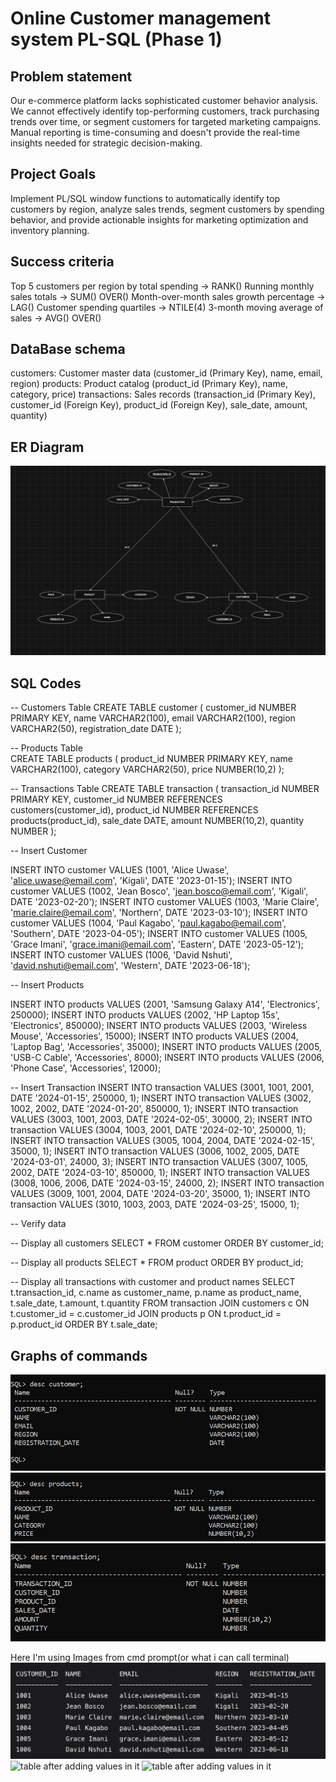 # Online Customer management system PL-SQL (Phase 1)
## Problem statement
Our e-commerce platform lacks sophisticated customer behavior analysis. We cannot effectively identify top-performing customers, track purchasing trends over time, or segment customers for targeted marketing campaigns. Manual reporting is time-consuming and doesn't provide the real-time insights needed for strategic decision-making.

## Project Goals

Implement PL/SQL window functions to automatically identify top customers by region, analyze sales trends, segment customers by spending behavior, and provide actionable insights for marketing optimization and inventory planning.

## Success criteria

Top 5 customers per region by total spending → RANK()
Running monthly sales totals → SUM() OVER()
Month-over-month sales growth percentage → LAG()
Customer spending quartiles → NTILE(4)
3-month moving average of sales → AVG() OVER()

## DataBase schema

customers: Customer master data (customer_id (Primary Key), name, email, region)
products: Product catalog	(product_id (Primary Key), name, category, price)
transactions: Sales records	(transaction_id (Primary Key), customer_id (Foreign Key), product_id (Foreign Key), sale_date, amount, quantity)

## ER Diagram
![ER Diagram scheme](https://github.com/i-paccy/PL-SQL/blob/main/ER%20DIAGRAM.jpg?raw=true)

## SQL Codes

-- Customers Table
CREATE TABLE customer (
    customer_id NUMBER PRIMARY KEY,
    name VARCHAR2(100),
    email VARCHAR2(100),
    region VARCHAR2(50),
    registration_date DATE
);

-- Products Table  
CREATE TABLE products (
    product_id NUMBER PRIMARY KEY,
    name VARCHAR2(100),
    category VARCHAR2(50),
    price NUMBER(10,2)
);

-- Transactions Table
CREATE TABLE transaction (
    transaction_id NUMBER PRIMARY KEY,
    customer_id NUMBER REFERENCES customers(customer_id),
    product_id NUMBER REFERENCES products(product_id),
    sale_date DATE,
    amount NUMBER(10,2),
    quantity NUMBER
);

-- Insert Customer

INSERT INTO customer VALUES (1001, 'Alice Uwase', 'alice.uwase@email.com', 'Kigali', DATE '2023-01-15');
INSERT INTO customer VALUES (1002, 'Jean Bosco', 'jean.bosco@email.com', 'Kigali', DATE '2023-02-20');
INSERT INTO customer VALUES (1003, 'Marie Claire', 'marie.claire@email.com', 'Northern', DATE '2023-03-10');
INSERT INTO customer VALUES (1004, 'Paul Kagabo', 'paul.kagabo@email.com', 'Southern', DATE '2023-04-05');
INSERT INTO customer VALUES (1005, 'Grace Imani', 'grace.imani@email.com', 'Eastern', DATE '2023-05-12');
INSERT INTO customer VALUES (1006, 'David Nshuti', 'david.nshuti@email.com', 'Western', DATE '2023-06-18');


-- Insert Products

INSERT INTO products VALUES (2001, 'Samsung Galaxy A14', 'Electronics', 250000);
INSERT INTO products VALUES (2002, 'HP Laptop 15s', 'Electronics', 850000);
INSERT INTO products VALUES (2003, 'Wireless Mouse', 'Accessories', 15000);
INSERT INTO products VALUES (2004, 'Laptop Bag', 'Accessories', 35000);
INSERT INTO products VALUES (2005, 'USB-C Cable', 'Accessories', 8000);
INSERT INTO products VALUES (2006, 'Phone Case', 'Accessories', 12000);


-- Insert Transaction
INSERT INTO transaction VALUES (3001, 1001, 2001, DATE '2024-01-15', 250000, 1);
INSERT INTO transaction VALUES (3002, 1002, 2002, DATE '2024-01-20', 850000, 1);
INSERT INTO transaction VALUES (3003, 1001, 2003, DATE '2024-02-05', 30000, 2);
INSERT INTO transaction VALUES (3004, 1003, 2001, DATE '2024-02-10', 250000, 1);
INSERT INTO transaction VALUES (3005, 1004, 2004, DATE '2024-02-15', 35000, 1);
INSERT INTO transaction VALUES (3006, 1002, 2005, DATE '2024-03-01', 24000, 3);
INSERT INTO transaction VALUES (3007, 1005, 2002, DATE '2024-03-10', 850000, 1);
INSERT INTO transaction VALUES (3008, 1006, 2006, DATE '2024-03-15', 24000, 2);
INSERT INTO transaction VALUES (3009, 1001, 2004, DATE '2024-03-20', 35000, 1);
INSERT INTO transaction VALUES (3010, 1003, 2003, DATE '2024-03-25', 15000, 1);


-- Verify data

-- Display all customers
SELECT * FROM customer 
ORDER BY customer_id;

-- Display all products
SELECT * FROM product 
ORDER BY product_id;

-- Display all transactions with customer and product names
SELECT 
    t.transaction_id,
    c.name as customer_name,
    p.name as product_name,
    t.sale_date,
    t.amount,
    t.quantity
FROM transaction 
JOIN customers c ON t.customer_id = c.customer_id
JOIN products p ON t.product_id = p.product_id
ORDER BY t.sale_date;

## Graphs of commands 

![Table before adding Values inside](https://github.com/i-paccy/PL-SQL/blob/main/1.jpg?raw=true)
![Table before adding Values inside](https://github.com/i-paccy/PL-SQL/blob/main/3.jpg?raw=true)
![Table before adding Values inside](https://github.com/i-paccy/PL-SQL/blob/main/2.jpg?raw=true)

Here I'm using Images from cmd prompt(or what i can call terminal)
![table after adding values in it](https://github.com/i-paccy/PL-SQL/blob/main/customer%20table.jpg?raw=true)
![table after adding values in it]()
![table after adding values in it]()

